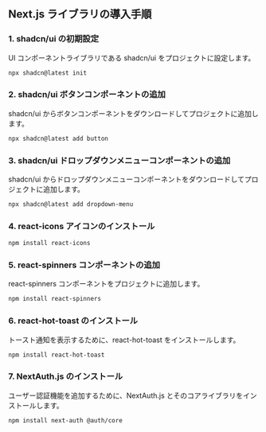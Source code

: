 ## Next.js ライブラリの導入手順

### 1. shadcn/ui の初期設定

UI コンポーネントライブラリである shadcn/ui をプロジェクトに設定します。

```bash
npx shadcn@latest init
```

### 2. shadcn/ui ボタンコンポーネントの追加

shadcn/ui からボタンコンポーネントをダウンロードしてプロジェクトに追加します。

```bash
npx shadcn@latest add button
```

### 3. shadcn/ui ドロップダウンメニューコンポーネントの追加

shadcn/ui からドロップダウンメニューコンポーネントをダウンロードしてプロジェクトに追加します。

```bash
npx shadcn@latest add dropdown-menu
```

### 4. react-icons アイコンのインストール

```bash
npm install react-icons
```

### 5. react-spinners コンポーネントの追加

react-spinners コンポーネントをプロジェクトに追加します。

```bash
npm install react-spinners
```

### 6. react-hot-toast のインストール

トースト通知を表示するために、react-hot-toast をインストールします。

```bash
npm install react-hot-toast
```

### 7. NextAuth.js のインストール

ユーザー認証機能を追加するために、NextAuth.js とそのコアライブラリをインストールします。

```bash
npm install next-auth @auth/core
```
